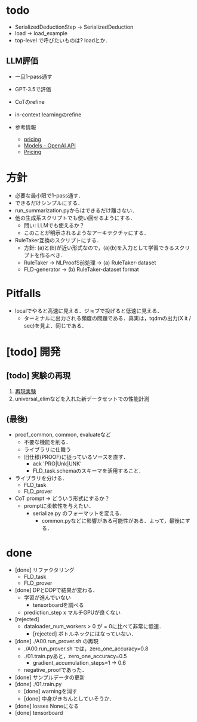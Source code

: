 # todo
* SerializedDeductionStep -> SerializedDeduction
* load -> load_example
* top-level で呼びたいものは? loadとか．


## LLM評価
* 一旦1-pass通す
* GPT-3.5で評価
* CoTのrefine
* in-context learningのrefine

* 参考情報
    - [pricing](https://openai.com/pricing)
    * [Models - OpenAI API](https://platform.openai.com/docs/models/model-endpoint-compatibility)
    * [Pricing](https://openai.com/pricing)



# 方針
* 必要な最小限で1-pass通す．
* できるだけシンプルにする．
* run_summarization.pyからはできるだけ離さない．
* 他の生成系スクリプトでも使い回せるようにする．
    - 問い: LLMでも使えるか？
    - このことが明示されるようなアーキテクチャにする．
* RuleTaker互換のスクリプトにする．
    - 方針: (a)と(b)が近い形式なので，(a)(b)を入力として学習できるスクリプトを作るべき．
    - RuleTaker -> NLProofS前処理 -> (a) RuleTaker-dataset
    - FLD-generator               -> (b) RuleTaker-dataset format



# Pitfalls
* localでやると高速に見える．ジョブで投げると低速に見える．
    - ターミナルに出力される頻度の問題である．真実は，tqdmの出力(X it / sec)を見よ．同じである．



# [todo] 開発

## [todo] 実験の再現
1. [再現実験](./experimental_logs.md)
1. universal_elimなどを入れた新データセットでの性能計測


## (最後)
* proof_common, common, evaluateなど
    - 不要な機能を削る．
    - ライブラリに仕舞う
    - 旧仕様(PROOF)に従っているソースを直す．
        - ack 'PRO|Unk|UNK'
        - FLD_task.schemaのスキーマを活用すること．
* ライブラリを分ける．
    - FLD_task
    - FLD_prover
* CoT prompt -> どういう形式にするか？
    - promptに柔軟性を与えたい．
        * serialize.py のフォーマットを変える．
            * common.pyなどに影響がある可能性がある．よって，最後にする．



# done
* [done] リファクタリング
    * FLD_task
    * FLD_prover
* [done] DPとDDPで結果が変わる．
    - 学習が進んでいない
        - tensorboardを調べる
    - prediction_step x マルチGPUが良くない
* [rejected]
    - dataloader_num_workers > 0 が = 0に比べて非常に低速．
        - [rejected] ボトルネックにはなっていない．
* [done] ./A00.run_prover.sh の再現
    - ./A00.run_prover.sh では，zero_one_accuracy=0.8
    - ./01.train.pyあと，zero_one_accuracy=0.5
        * gradient_accumulation_steps=1 -> 0.6
    - negative_proofであった．
* [done] サンプルデータの更新
* [done] ./01.train.py
    * [done] warningを消す
    * [done] 中身がきちんとしていそうか．
* [done] losses Noneになる
* [done] tensorboard
